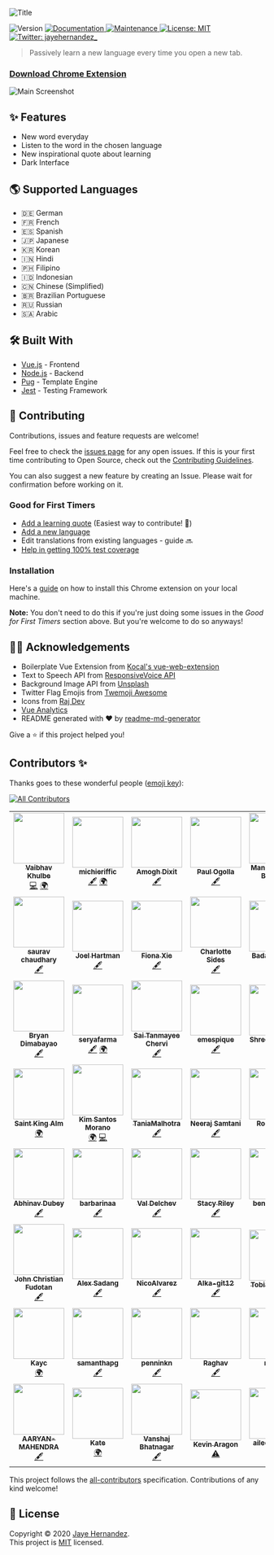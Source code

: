 ![Title](docs/screenshots/title.png)

<p>
  <img alt="Version" src="https://img.shields.io/badge/version-1.0.9-blue.svg?cacheSeconds=2592000" />
  <a href="https://github.com/jayehernandez/letra#readme" target="_blank">
    <img alt="Documentation" src="https://img.shields.io/badge/documentation-yes-brightgreen.svg" />
  </a>
  <a href="https://github.com/jayehernandez/letra/graphs/commit-activity" target="_blank">
    <img alt="Maintenance" src="https://img.shields.io/badge/Maintained%3F-yes-green.svg" />
  </a>
  <a href="https://github.com/jayehernandez/letra-extension/blob/master/LICENSE" target="_blank">
    <img alt="License: MIT" src="https://img.shields.io/github/license/jayehernandez/letra-extension" />
  </a>
  <a href="https://twitter.com/jayehernandez_" target="_blank">
    <img alt="Twitter: jayehernandez_" src="https://img.shields.io/twitter/follow/jayehernandez_.svg?style=social" />
  </a>
</p>

> Passively learn a new language every time you open a new tab.

### [Download Chrome Extension](https://chrome.google.com/webstore/detail/letra/cjodkkjokggcaeacdhjliobekbnnmoio)

![Main Screenshot](docs/screenshots/main_screenshot.png)

## ✨ Features
- New word everyday
- Listen to the word in the chosen language
- New inspirational quote about learning
- Dark Interface

## 🌎 Supported Languages
- 🇩🇪 German
- 🇫🇷 French
- 🇪🇸 Spanish
- 🇯🇵 Japanese
- 🇰🇷 Korean
- 🇮🇳 Hindi
- 🇵🇭 Filipino
- 🇮🇩 Indonesian
- 🇨🇳 Chinese (Simplified)
- 🇧🇷 Brazilian Portuguese
- 🇷🇺 Russian
- 🇸🇦 Arabic

## 🛠 Built With

* [Vue.js](https://vuejs.org/) - Frontend
* [Node.js](https://nodejs.org/en/) - Backend
* [Pug](https://pugjs.org/api/getting-started.html) - Template Engine
* [Jest](https://jestjs.io/) - Testing Framework

## 🤝 Contributing

Contributions, issues and feature requests are welcome!<br />

Feel free to check the [issues page](https://github.com/jayehernandez/letra-extension/issues) for any open issues. If this is your first time contributing to Open Source, check out the [Contributing Guidelines](https://github.com/jayehernandez/letra-extension/blob/master/docs/how_to_contribute.md).

You can also suggest a new feature by creating an Issue. Please wait for confirmation before working on it.

### Good for First Timers

- [Add a learning quote](https://github.com/jayehernandez/letra-extension/blob/master/docs/new_quote.md) (Easiest way to contribute! 🚀)
- [Add a new language](https://github.com/jayehernandez/letra-extension/blob/master/docs/new_language.md)
- Edit translations from existing languages - guide 🔜
- [Help in getting 100% test coverage](https://github.com/jayehernandez/letra-extension/blob/master/docs/testing_guidelines.md)

### Installation

Here's a [guide](https://github.com/jayehernandez/letra-extension/blob/master/docs/how_to_install.md) on how to install this Chrome extension on your local machine.

**Note:** You don't need to do this if you're just doing some issues in the _Good for First Timers_ section above. But you're welcome to do so anyways!

## 🙏🏻 Acknowledgements

* Boilerplate Vue Extension from [Kocal's vue-web-extension](https://github.com/Kocal/vue-web-extension)
* Text to Speech API from [ResponsiveVoice API](https://responsivevoice.org/api/)
* Background Image API from [Unsplash](https://unsplash.com/developers)
* Twitter Flag Emojis from [Twemoji Awesome](https://github.com/ellekasai/twemoji-awesome)
* Icons from [Raj Dev](https://freeicons.io/profile/714)
* [Vue Analytics](https://github.com/MatteoGabriele/vue-analytics)
* README generated with ❤️ by [readme-md-generator](https://github.com/kefranabg/readme-md-generator)

Give a ⭐️ if this project helped you!

## Contributors ✨

Thanks goes to these wonderful people ([emoji key](https://allcontributors.org/docs/en/emoji-key)):

<!-- ALL-CONTRIBUTORS-BADGE:START - Do not remove or modify this section -->
[![All Contributors](https://img.shields.io/badge/all_contributors-56-orange.svg?style=flat-square)](#contributors-)
<!-- ALL-CONTRIBUTORS-BADGE:END -->

<!-- ALL-CONTRIBUTORS-LIST:START - Do not remove or modify this section -->
<!-- prettier-ignore-start -->
<!-- markdownlint-disable -->
<table>
  <tr>
    <td align="center"><a href="https://about.me/vaibhav_khulbe"><img src="https://avatars0.githubusercontent.com/u/11731837?v=4" width="100px;" alt=""/><br /><sub><b>Vaibhav Khulbe</b></sub></a><br /><a href="https://github.com/jayehernandez/letra-extension/commits?author=Kvaibhav01" title="Code">💻</a> <a href="#translation-Kvaibhav01" title="Translation">🌍</a></td>
    <td align="center"><a href="https://github.com/michieriffic"><img src="https://avatars1.githubusercontent.com/u/12575688?v=4" width="100px;" alt=""/><br /><sub><b>michieriffic</b></sub></a><br /><a href="#content-michieriffic" title="Content">🖋</a> <a href="#translation-michieriffic" title="Translation">🌍</a></td>
    <td align="center"><a href="https://github.com/fluorspar20"><img src="https://avatars0.githubusercontent.com/u/59736770?v=4" width="100px;" alt=""/><br /><sub><b>Amogh Dixit</b></sub></a><br /><a href="#content-fluorspar20" title="Content">🖋</a></td>
    <td align="center"><a href="https://github.com/paulzay"><img src="https://avatars3.githubusercontent.com/u/29974825?v=4" width="100px;" alt=""/><br /><sub><b>Paul Ogolla</b></sub></a><br /><a href="#content-paulzay" title="Content">🖋</a></td>
    <td align="center"><a href="https://www.linkedin.com/in/imanishbarnwal/"><img src="https://avatars0.githubusercontent.com/u/46371923?v=4" width="100px;" alt=""/><br /><sub><b>Manish Kumar Barnwal</b></sub></a><br /><a href="#content-imanishbarnwal" title="Content">🖋</a></td>
    <td align="center"><a href="http://jemgaleon.github.io"><img src="https://avatars0.githubusercontent.com/u/10969278?v=4" width="100px;" alt=""/><br /><sub><b>Jem Galeon</b></sub></a><br /><a href="#content-jemgaleon" title="Content">🖋</a> <a href="#translation-jemgaleon" title="Translation">🌍</a></td>
    <td align="center"><a href="https://github.com/RaymondLZhou"><img src="https://avatars2.githubusercontent.com/u/59544754?v=4" width="100px;" alt=""/><br /><sub><b>Raymond Zhou</b></sub></a><br /><a href="#content-RaymondLZhou" title="Content">🖋</a></td>
  </tr>
  <tr>
    <td align="center"><a href="http:// https://saurav-jaat.github.io/Website/"><img src="https://avatars2.githubusercontent.com/u/55060238?v=4" width="100px;" alt=""/><br /><sub><b>saurav chaudhary</b></sub></a><br /><a href="#content-saurav-jaat" title="Content">🖋</a></td>
    <td align="center"><a href="http://joelh.art"><img src="https://avatars0.githubusercontent.com/u/65033855?v=4" width="100px;" alt=""/><br /><sub><b>Joel Hartman</b></sub></a><br /><a href="#content-joelhart" title="Content">🖋</a></td>
    <td align="center"><a href="https://github.com/xiefiona"><img src="https://avatars3.githubusercontent.com/u/25620518?v=4" width="100px;" alt=""/><br /><sub><b>Fiona Xie</b></sub></a><br /><a href="#content-xiefiona" title="Content">🖋</a></td>
    <td align="center"><a href="https://github.com/charsides"><img src="https://avatars1.githubusercontent.com/u/59448807?v=4" width="100px;" alt=""/><br /><sub><b>Charlotte Sides</b></sub></a><br /><a href="#content-charsides" title="Content">🖋</a></td>
    <td align="center"><a href="https://github.com/BadaroThiago"><img src="https://avatars2.githubusercontent.com/u/65410275?v=4" width="100px;" alt=""/><br /><sub><b>BadaroThiago</b></sub></a><br /><a href="#content-BadaroThiago" title="Content">🖋</a></td>
    <td align="center"><a href="https://github.com/tbarland77"><img src="https://avatars2.githubusercontent.com/u/15313520?v=4" width="100px;" alt=""/><br /><sub><b>Timothy Barland</b></sub></a><br /><a href="#content-tbarland77" title="Content">🖋</a> <a href="https://github.com/jayehernandez/letra-extension/commits?author=tbarland77" title="Code">💻</a> <a href="https://github.com/jayehernandez/letra-extension/commits?author=tbarland77" title="Tests">⚠️</a></td>
    <td align="center"><a href="https://github.com/claire-thompson"><img src="https://avatars3.githubusercontent.com/u/60275489?v=4" width="100px;" alt=""/><br /><sub><b>Claire Thompson</b></sub></a><br /><a href="#content-claire-thompson" title="Content">🖋</a></td>
  </tr>
  <tr>
    <td align="center"><a href="https://github.com/brianxfury"><img src="https://avatars1.githubusercontent.com/u/46956022?v=4" width="100px;" alt=""/><br /><sub><b>Bryan Dimabayao</b></sub></a><br /><a href="#content-brianxfury" title="Content">🖋</a></td>
    <td align="center"><a href="https://github.com/seryafarma"><img src="https://avatars0.githubusercontent.com/u/3274071?v=4" width="100px;" alt=""/><br /><sub><b>seryafarma</b></sub></a><br /><a href="#content-seryafarma" title="Content">🖋</a> <a href="#translation-seryafarma" title="Translation">🌍</a></td>
    <td align="center"><a href="https://github.com/sai-chervi"><img src="https://avatars2.githubusercontent.com/u/26706838?v=4" width="100px;" alt=""/><br /><sub><b>Sai Tanmayee Chervi</b></sub></a><br /><a href="#content-sai-chervi" title="Content">🖋</a></td>
    <td align="center"><a href="https://github.com/emespique"><img src="https://avatars2.githubusercontent.com/u/64101384?v=4" width="100px;" alt=""/><br /><sub><b>emespique</b></sub></a><br /><a href="#content-emespique" title="Content">🖋</a></td>
    <td align="center"><a href="https://github.com/shreesh5"><img src="https://avatars2.githubusercontent.com/u/31484465?v=4" width="100px;" alt=""/><br /><sub><b>Shreesh Nayak</b></sub></a><br /><a href="#content-shreesh5" title="Content">🖋</a></td>
    <td align="center"><a href="https://www.linkedin.com/in/dexter-dacanay-028a0249/"><img src="https://avatars2.githubusercontent.com/u/6574725?v=4" width="100px;" alt=""/><br /><sub><b>Dexter L. Dacanay</b></sub></a><br /><a href="#translation-dacster13" title="Translation">🌍</a></td>
    <td align="center"><a href="http://linkedin.com/in/danaredena"><img src="https://avatars3.githubusercontent.com/u/25056256?v=4" width="100px;" alt=""/><br /><sub><b>Dana Kathleen Redeña</b></sub></a><br /><a href="#translation-danaredena" title="Translation">🌍</a></td>
  </tr>
  <tr>
    <td align="center"><a href="https://github.com/aynfrancesco06"><img src="https://avatars1.githubusercontent.com/u/56792014?v=4" width="100px;" alt=""/><br /><sub><b>Saint King Alm</b></sub></a><br /><a href="#translation-aynfrancesco06" title="Translation">🌍</a></td>
    <td align="center"><a href="http://kimberrypi.me"><img src="https://avatars2.githubusercontent.com/u/20434382?v=4" width="100px;" alt=""/><br /><sub><b>Kim Santos Morano</b></sub></a><br /><a href="#translation-kimberrypi" title="Translation">🌍</a> <a href="https://github.com/jayehernandez/letra-extension/commits?author=kimberrypi" title="Code">💻</a></td>
    <td align="center"><a href="https://github.com/TaniaMalhotra"><img src="https://avatars2.githubusercontent.com/u/62426189?v=4" width="100px;" alt=""/><br /><sub><b>TaniaMalhotra</b></sub></a><br /><a href="#content-TaniaMalhotra" title="Content">🖋</a></td>
    <td align="center"><a href="http://neerajsamtani.me"><img src="https://avatars1.githubusercontent.com/u/39165106?v=4" width="100px;" alt=""/><br /><sub><b>Neeraj Samtani</b></sub></a><br /><a href="#content-neerajsamtani" title="Content">🖋</a></td>
    <td align="center"><a href="https://github.com/SeemsRocky"><img src="https://avatars2.githubusercontent.com/u/36709334?v=4" width="100px;" alt=""/><br /><sub><b>Rocky Liao</b></sub></a><br /><a href="#content-SeemsRocky" title="Content">🖋</a></td>
    <td align="center"><a href="http://closing-duration.000webhostapp.com/"><img src="https://avatars2.githubusercontent.com/u/42830166?v=4" width="100px;" alt=""/><br /><sub><b>Sonu Raghuwanshi</b></sub></a><br /><a href="#content-sonuraghuwanshi" title="Content">🖋</a></td>
    <td align="center"><a href="https://github.com/Zaiba123"><img src="https://avatars2.githubusercontent.com/u/31022543?v=4" width="100px;" alt=""/><br /><sub><b>Zaiba Iqbal</b></sub></a><br /><a href="#content-Zaiba123" title="Content">🖋</a></td>
  </tr>
  <tr>
    <td align="center"><a href="https://github.com/abhinavdubeyad9"><img src="https://avatars2.githubusercontent.com/u/49772834?v=4" width="100px;" alt=""/><br /><sub><b>Abhinav Dubey</b></sub></a><br /><a href="#content-abhinavdubeyad9" title="Content">🖋</a></td>
    <td align="center"><a href="https://github.com/barbarinaa"><img src="https://avatars2.githubusercontent.com/u/41013205?v=4" width="100px;" alt=""/><br /><sub><b>barbarinaa</b></sub></a><br /><a href="#content-barbarinaa" title="Content">🖋</a></td>
    <td align="center"><a href="https://github.com/Btwonu"><img src="https://avatars0.githubusercontent.com/u/58858490?v=4" width="100px;" alt=""/><br /><sub><b>Val Delchev</b></sub></a><br /><a href="#content-Btwonu" title="Content">🖋</a></td>
    <td align="center"><a href="http://stacy-riley.com"><img src="https://avatars3.githubusercontent.com/u/63427576?v=4" width="100px;" alt=""/><br /><sub><b>Stacy Riley</b></sub></a><br /><a href="#content-Stacy-Riley" title="Content">🖋</a></td>
    <td align="center"><a href="http://bengovernali.com"><img src="https://avatars3.githubusercontent.com/u/39890388?v=4" width="100px;" alt=""/><br /><sub><b>bengovernali</b></sub></a><br /><a href="#content-bengovernali" title="Content">🖋</a></td>
    <td align="center"><a href="https://twitter.com/tiresandplanes"><img src="https://avatars3.githubusercontent.com/u/25542712?v=4" width="100px;" alt=""/><br /><sub><b>Gary Beardsley</b></sub></a><br /><a href="#content-tiresc" title="Content">🖋</a></td>
    <td align="center"><a href="https://github.com/jkfliu"><img src="https://avatars0.githubusercontent.com/u/38794392?v=4" width="100px;" alt=""/><br /><sub><b>Jason Liu</b></sub></a><br /><a href="#translation-jkfliu" title="Translation">🌍</a> <a href="#content-jkfliu" title="Content">🖋</a></td>
  </tr>
  <tr>
    <td align="center"><a href="https://github.com/jcfudotan"><img src="https://avatars3.githubusercontent.com/u/60477749?v=4" width="100px;" alt=""/><br /><sub><b>John Christian Fudotan</b></sub></a><br /><a href="#content-jcfudotan" title="Content">🖋</a></td>
    <td align="center"><a href="https://github.com/alexanfr"><img src="https://avatars0.githubusercontent.com/u/40047582?v=4" width="100px;" alt=""/><br /><sub><b>Alex Sadang</b></sub></a><br /><a href="#content-alexanfr" title="Content">🖋</a></td>
    <td align="center"><a href="https://github.com/nicolas-alv3"><img src="https://avatars2.githubusercontent.com/u/42628386?v=4" width="100px;" alt=""/><br /><sub><b>NicoAlvarez</b></sub></a><br /><a href="#content-nicolas-alv3" title="Content">🖋</a></td>
    <td align="center"><a href="https://github.com/Alka-git12"><img src="https://avatars3.githubusercontent.com/u/58396306?v=4" width="100px;" alt=""/><br /><sub><b>Alka-git12</b></sub></a><br /><a href="#content-Alka-git12" title="Content">🖋</a></td>
    <td align="center"><a href="https://github.com/tobias1012"><img src="https://avatars2.githubusercontent.com/u/29657183?v=4" width="100px;" alt=""/><br /><sub><b>Tobias Jensen</b></sub></a><br /><a href="https://github.com/jayehernandez/letra-extension/commits?author=tobias1012" title="Documentation">📖</a></td>
    <td align="center"><a href="https://github.com/pollyj"><img src="https://avatars1.githubusercontent.com/u/55009539?v=4" width="100px;" alt=""/><br /><sub><b>Polly Sutcliffe</b></sub></a><br /><a href="#content-pollyj" title="Content">🖋</a></td>
    <td align="center"><a href="https://github.com/singhaditya28"><img src="https://avatars3.githubusercontent.com/u/66196917?v=4" width="100px;" alt=""/><br /><sub><b>singhaditya28</b></sub></a><br /><a href="#translation-singhaditya28" title="Translation">🌍</a></td>
  </tr>
  <tr>
    <td align="center"><a href="https://github.com/kaycmendes"><img src="https://avatars1.githubusercontent.com/u/38755587?v=4" width="100px;" alt=""/><br /><sub><b>Kayc</b></sub></a><br /><a href="#translation-kaycmendes" title="Translation">🌍</a></td>
    <td align="center"><a href="https://github.com/samanthapg"><img src="https://avatars1.githubusercontent.com/u/47875003?v=4" width="100px;" alt=""/><br /><sub><b>samanthapg</b></sub></a><br /><a href="#content-samanthapg" title="Content">🖋</a></td>
    <td align="center"><a href="https://github.com/penninkn"><img src="https://avatars2.githubusercontent.com/u/57964968?v=4" width="100px;" alt=""/><br /><sub><b>penninkn</b></sub></a><br /><a href="#content-penninkn" title="Content">🖋</a></td>
    <td align="center"><a href="https://github.com/Raghav-byte"><img src="https://avatars2.githubusercontent.com/u/55020567?v=4" width="100px;" alt=""/><br /><sub><b>Raghav </b></sub></a><br /><a href="#content-Raghav-byte" title="Content">🖋</a></td>
    <td align="center"><a href="https://github.com/n3twk"><img src="https://avatars3.githubusercontent.com/u/13373399?v=4" width="100px;" alt=""/><br /><sub><b>n3twk</b></sub></a><br /><a href="#translation-n3twk" title="Translation">🌍</a></td>
    <td align="center"><a href="https://github.com/Philippians-4-13"><img src="https://avatars2.githubusercontent.com/u/66440894?v=4" width="100px;" alt=""/><br /><sub><b>Pablo Park</b></sub></a><br /><a href="#translation-Philippians-4-13" title="Translation">🌍</a></td>
    <td align="center"><a href="https://github.com/jsundai"><img src="https://avatars0.githubusercontent.com/u/36107423?v=4" width="100px;" alt=""/><br /><sub><b>Jwahir</b></sub></a><br /><a href="#content-jsundai" title="Content">🖋</a></td>
  </tr>
  <tr>
    <td align="center"><a href="https://github.com/AARYAN-MAHENDRA"><img src="https://avatars1.githubusercontent.com/u/64866670?v=4" width="100px;" alt=""/><br /><sub><b>AARYAN-MAHENDRA</b></sub></a><br /><a href="#content-AARYAN-MAHENDRA" title="Content">🖋</a></td>
    <td align="center"><a href="https://github.com/notorious-sobriety"><img src="https://avatars2.githubusercontent.com/u/990640?v=4" width="100px;" alt=""/><br /><sub><b>Kate</b></sub></a><br /><a href="#translation-notorious-sobriety" title="Translation">🌍</a></td>
    <td align="center"><a href="https://github.com/thePrankster"><img src="https://avatars2.githubusercontent.com/u/63310123?v=4" width="100px;" alt=""/><br /><sub><b>Vanshaj Bhatnagar</b></sub></a><br /><a href="#content-thePrankster" title="Content">🖋</a></td>
    <td align="center"><a href="http://aragoncodes.com"><img src="https://avatars1.githubusercontent.com/u/49354167?v=4" width="100px;" alt=""/><br /><sub><b>Kevin Aragon</b></sub></a><br /><a href="https://github.com/jayehernandez/letra-extension/commits?author=AragonCodes" title="Tests">⚠️</a></td>
    <td align="center"><a href="https://github.com/aileenrzhang"><img src="https://avatars1.githubusercontent.com/u/61919893?v=4" width="100px;" alt=""/><br /><sub><b>aileenrzhang</b></sub></a><br /><a href="#content-aileenrzhang" title="Content">🖋</a></td>
    <td align="center"><a href="https://github.com/Huynheddie"><img src="https://avatars0.githubusercontent.com/u/30208265?v=4" width="100px;" alt=""/><br /><sub><b>Huynheddie</b></sub></a><br /><a href="#content-Huynheddie" title="Content">🖋</a></td>
    <td align="center"><a href="https://medium.com/@gautham"><img src="https://avatars1.githubusercontent.com/u/6588002?v=4" width="100px;" alt=""/><br /><sub><b>Gautham D N</b></sub></a><br /><a href="#content-gauthamdn" title="Content">🖋</a> <a href="#translation-gauthamdn" title="Translation">🌍</a></td>
  </tr>
</table>

<!-- markdownlint-enable -->
<!-- prettier-ignore-end -->
<!-- ALL-CONTRIBUTORS-LIST:END -->

This project follows the [all-contributors](https://github.com/all-contributors/all-contributors) specification. Contributions of any kind welcome!

## 📝 License

Copyright © 2020 [Jaye Hernandez](https://github.com/jayehernandez).<br />
This project is [MIT](https://github.com/jayehernandez/letra-extension/blob/master/LICENSE) licensed.

